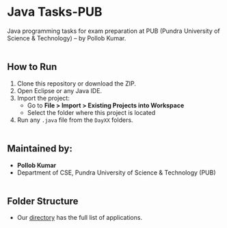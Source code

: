 # Java Tasks-PUB
Java programming tasks for exam preparation at PUB (Pundra University of Science &amp; Technology) – by Pollob Kumar.
<br><br>

## How to Run

1. Clone this repository or download the ZIP.
2. Open Eclipse or any Java IDE.
3. Import the project:
   - Go to **File > Import > Existing Projects into Workspace**
   - Select the folder where this project is located
4. Run any `.java` file from the `DayXX` folders.
<br><br>


## Maintained by:
- **Pollob Kumar**  
- Department of CSE, Pundra University of Science & Technology (PUB)
<br><br>


## Folder Structure
- Our [directory](DIRECTORY.md) has the full list of applications.
